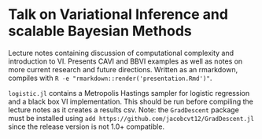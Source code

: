 # Talk on Variational Inference and scalable Bayesian Methods

Lecture notes containing discussion of computational complexity and introduction to VI. Presents CAVI and BBVI examples as well as notes on more current research and future directions. Written as an rmarkdown, compiles with `R -e "rmarkdown::render('presentation.Rmd')"`.

`logistic.jl` contains a Metropolis Hastings sampler for logistic regression and a black box VI implementation. This should be run before compiling the lecture notes as it creates a results csv. Note: the `GradDescent` package must be installed using `add https://github.com/jacobcvt12/GradDescent.jl` since the release version is not 1.0+ compatible.
